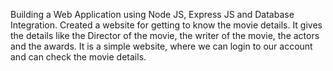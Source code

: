 Building a Web Application using Node JS, Express JS and Database Integration. 
Created a website for getting to know the movie details.
It gives the details like the Director of the movie, the writer of the movie, the actors and the awards. 
It is a simple website, where we can login to our account and can check the movie details.
